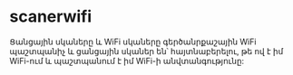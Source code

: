# scanerwifi
Ցանցային սկաները և WiFi սկաները գերծանրքաշային WiFi պաշտպանիչ և ցանցային սկաներ են՝ հայտնաբերելու, թե ով է իմ WiFi-ում և պաշտպանում է իմ WiFi-ի անվտանգությունը:
